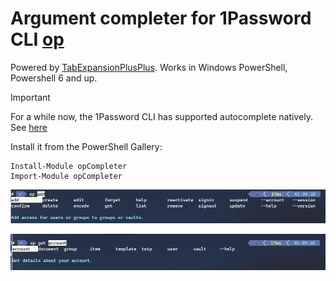 # Argument completer for 1Password CLI [op](https://app-updates.agilebits.com/product_history/CLI)
Powered by [TabExpansionPlusPlus](https://github.com/lzybkr/TabExpansionPlusPlus). Works in Windows PowerShell, Powershell 6 and up.

> [!IMPORTANT]  
> For a while now, the 1Password CLI has supported autocomplete natively. See [here](https://developer.1password.com/docs/cli/reference/commands/completion/#load-shell-completion-information-for-powershell) 

Install it from the PowerShell Gallery:

```pwsh
Install-Module opCompleter
Import-Module opCompleter
```

![op TabComplete](/images/opTabCompletion.png)

![Completion of domains](/images/opGetTabCompletion.png)
